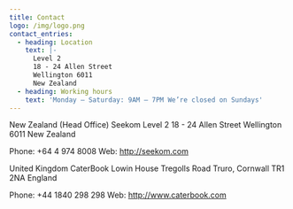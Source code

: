 ```yaml
---
title: Contact
logo: /img/logo.png
contact_entries:
  - heading: Location
    text: |-
      Level 2
      18 - 24 Allen Street
      Wellington 6011
      New Zealand
  - heading: Working hours
    text: 'Monday – Saturday: 9AM – 7PM We’re closed on Sundays'
---
```

New Zealand (Head Office)
Seekom
Level 2
18 - 24 Allen Street
Wellington 6011
New Zealand

Phone: +64 4 974 8008
Web: http://seekom.com

United Kingdom
CaterBook
Lowin House
Tregolls Road
Truro, Cornwall TR1 2NA
England

Phone: +44 1840 298 298
Web: http://www.caterbook.com
